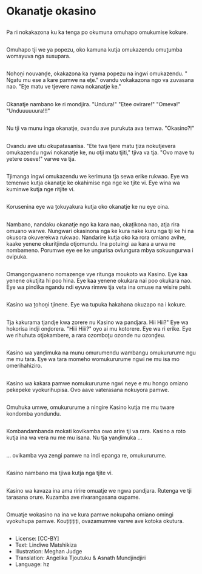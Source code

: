 # Okanatje okasino

##
Pa ri nokakazona ku ka tenga po okumuna omuhapo omukumise kokure.

##
Omuhapo tji we ya popezu, oko kamuna kutja omukazendu omuṱumba womayuva nga susupara.

##
Nohoṋi nouvanḓe, okakazona ka ryama popezu na ingwi omukazendu. " Ngatu mu ese a kare pamwe na eṱe." ovandu vokakazona ngo va zuvasana nao. "Eṱe matu ve tjevere nawa nokanatje ke."

##
Okanatje nambano ke ri mondjira. "Undura!" "Etee ovirare!" "Omeva!" "Unduuuuuura!!!"

##
Nu tji va munu inga okanatje, ovandu ave purukuta ava temwa. "Okasino?!"

##
Ovandu ave utu okupatasanisa. "Ete twa tjere matu ṱiza nokutjevera omukazendu ngwi nokanatje ke, nu otji matu tjiti," tjiva va tja. "Ovo mave tu yetere oseve!" varwe va tja.

##
Tjimanga ingwi omukazendu we kerimuna tja sewa erike rukwao. Eye wa temenwe kutja okanatje ke okahimise nga nge ke tjite vi. Eye wina wa kuminwe kutja nge ritjite vi.

##
Korusenina eye wa ṱokuyakura kutja oko okanatje ke nu eye oina.

##
Nambano, nandaku okanatje ngo ka kara nao, okaṱikona nao, atja rira omuano warwe. Nungwari okasinona nga ke kura nake kuru nga tji ke hi na okusora okuverekwa rukwao. Nandarire kutja oko ka rora omiano avihe, kaake yenene okuritjinda otjomundu. Ina potuingi aa kara a urwa ne nombameno. Porumwe eye ee ke ungurisa oviungura mbya sokuungurwa i ovipuka.

##
Omangongwaneno nomazenge vye ritunga moukoto wa Kasino. Eye kaa yenene okutjita hi poo hina. Eye kaa yenene okukara nai poo okukara nao. Eye wa pindika ngandu ndi eyuva rimwe tja veta ina omuse na wisire pehi.

##
Kasino wa ṱohoṋi tjinene. Eye wa tupuka hakahana okuzapo na i kokure.

##
Tja kakurama tjandje kwa zorere nu Kasino wa pandjara. Hii Hii?" Eye wa hokorisa indji onḓorera. "Hiii Hiii?" oyo ai mu kotorere. Eye wa ri erike. Eye we rihuhuta otjokambere, a rara ozomboṱu ozonde nu ozonḓeu.

##
Kasino wa yanḓimuka na munu omurumendu wambangu omukururume ngu me mu tara. Eye wa tara momeho womukururume ngwi ne mu isa mo omerihahiziro.

##
Kasino wa kakara pamwe nomukururume ngwi neye e mu hongo omiano pekepeke vyokurihupisa. Ovo aave vaterasana nokuyora pamwe.

##
Omuhuka umwe, omukururume a ningire Kasino kutja me mu tware kondomba yondundu.

##
Kombandambanda mokati kovikamba owo arire tji va rara. Kasino a roto kutja ina wa vera nu me mu isana. Nu tja yanḓimuka ...

##
... ovikamba vya zengi pamwe na indi epanga re, omukururume.

##
Kasino nambano ma tjiwa kutja nga tjite vi.

##
Kasino wa kavaza ina ama ririre omuatje we ngwa pandjara. Rutenga ve tji tarasana orure. Kuzamba ave rivarangasana oupame.

##
Omuatje wokasino na ina ve kura pamwe nokupaha omiano omingi vyokuhupa pamwe. Kouṱiṱiṱiṱi, ovazamumwe varwe ave kotoka okutura.

##
* License: [CC-BY]
* Text: Lindiwe Matshikiza
* Illustration: Meghan Judge
* Translation: Angelika Tjoutuku & Asnath Mundjindjiri
* Language: hz
